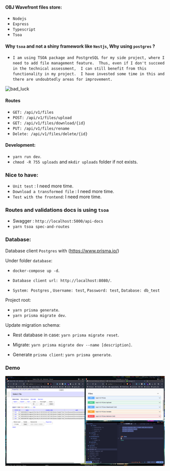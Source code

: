 #### OBJ Wavefront files store:

- `Nodejs`
- `Express`
- `Typescript`
- `Tsoa`

#### Why `tsoa` and not a shiny framework like `Nestjs`, Why using `postgres` ?

- `I am using TSOA package and PostgreSQL for my side project, where I need to add file management feature. 
  Thus, even if I don't succeed in the technical assessment, 
  I can still benefit from this functionality in my project. 
  I have invested some time in this and there are undoubtedly areas for improvement.`

![bad_luck](https://www.gifcen.com/wp-content/uploads/2021/06/meme-gif-4.gif)

#### Routes

- `GET: /api/v1/files`
- `POST: /api/v1/files/upload`
- `GET: /api/v1/files/download/{id}`
- `PUT: /api/v1/files/rename`
- `Delete: /api/v1/files/delete/{id}`


#### Development:

- `yarn run dev`.
- `chmod -R 755 uploads` and `mkdir uploads` folder if not exists.

### Nice to have:

- `Unit test` : I need more time.
- `Download a transformed file` : I need more time.
- `Test with the frontend`: I need more time.

### Routes and validations docs is using `tsoa`

- Swagger : `http://localhost:5000/api-docs`
- `yarn tsoa spec-and-routes`

### Database:

Database client  `Postgres` with (https://www.prisma.io/)

Under folder `database`:

- `docker-compose up -d`.

- `Database client url: http://localhost:8080/`.
- `System: Postgres` , `Username: test`, `Password: test`, `Database: db_test`

Project root: 

- `yarn prisma generate`.
- `yarn prisma migrate dev`.

Update migration schema:


- Rest database in case: `yarn prisma migrate reset`.

- Migrate: `yarn prisma migrate dev --name [description]`.

- Generate `prisma client`: `yarn prisma generate`.


### Demo

![demo](demo/3dversetest.png)
